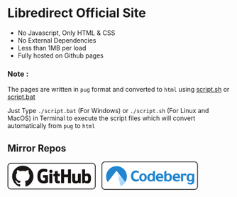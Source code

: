 # Libredirect Official Site

- No Javascript, Only HTML & CSS
- No External Dependencies
- Less than 1MB per load
- Fully hosted on Github pages


### Note :

The pages are written in `pug` format and converted to `html` using [script.sh](./script.sh) or [script.bat](./script.bat)

Just Type `./script.bat` (For Windows) or `./script.sh` (For Linux and MacOS) in Terminal to execute the script files which will convert automatically from `pug` to `html`

## Mirror Repos
[![GitHub](https://raw.githubusercontent.com/ManeraKai/manerakai/main/icons/github.svg)](https://github.com/libredirect/libredirect.github.io)&nbsp;&nbsp;
[![Codeberg](https://raw.githubusercontent.com/ManeraKai/manerakai/main/icons/codeberg.svg)](https://codeberg.org/LibRedirect/libredirect.github.io)&nbsp;&nbsp;
